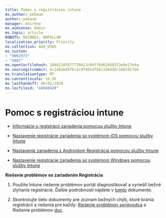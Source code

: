 ```yaml
---
title: Pomoc s registráciou intune
ms.author: pebaum
author: pebaum
manager: mnirkhe
ms.audience: Admin
ms.topic: article
ROBOTS: NOINDEX, NOFOLLOW
localization_priority: Priority
ms.collection: Adm_O365
ms.custom:
- "9002973"
- "5687"
ms.openlocfilehash: 184612df677770413c04ff6d62468373e8e17e4a
ms.sourcegitcommit: dc149ab45fbc2c974b54fb81156d2bc1b07017bb
ms.translationtype: MT
ms.contentlocale: sk-SK
ms.lasthandoff: 06/02/2020
ms.locfileid: "44569428"
---
```

# <a name="help-with-intune-enrollment"></a>Pomoc s registráciou intune


- [Informácie o registrácii zariadenia pomocou služby Intune](https://docs.microsoft.com/intune/device-enrollment)

- [Nastavenie registrácie zariadenia so systémom iOS pomocou služby Intune](https://docs.microsoft.com/intune/ios-enroll)

- [Nastavenie zariadenia s Androidom Registrácia pomocou služby Intune](https://docs.microsoft.com/intune/android-enroll)

- [Nastavenie registrácie zariadenia so systémom Windows pomocou služby Intune](https://docs.microsoft.com/intune/windows-enroll)

**Riešenie problémov so zariadením Registrácia**

1. Použite Intune riešenie problémov portál diagnostikovať a vyriešiť bežné zlyhanie registrácie. Ďalšie podrobnosti nájdete v [tomto](https://docs.microsoft.com/intune/help-desk-operators) dokumente.

2. Skontrolujte tieto dokumenty pre zoznam bežných chýb, ktoré bránia registrácii a riešenia pre každý: [Riešenie problémov sprievodca](https://support.microsoft.com/help/4469913/troubleshooting-windows-device-enrollment-problems-in-microsoft-intune) a Riešenie problémov [doc](https://docs.microsoft.com/intune/troubleshoot-device-enrollment-in-intune).